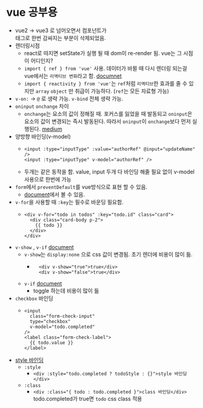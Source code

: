 # vue 공부용

- vue2 -> vue3 로 넘어오면서 컴포넌트가 <div> 태그로 한번 감싸지는 부분이 삭제되었음.
- 렌더링시점
  - react로 따지면 setState가 실행 될 때 dom이 re-render 됨. vue는 그 시점이 어디인지?
  - `import { ref } from 'vue'` 사용. 데이터가 바뀔 때 다시 렌더링 되는걸 vue에서는 `리액티브 변화`라고 함. [documnet](https://kr.vuejs.org/v2/guide/reactivity.html)
  - `import { reactivity } from 'vue'`는 `ref`처럼 `리액티브`한 효과를 줄 수 있지만 `array` `object` 만 취급이 가능하다. (`ref`는 모든 자료형 가능)
- `v-on:` -> `@` 로 생략 가능. `v-bind` 전체 생략 가능.
- `oninput` `onchange` 차이
  - `onchange`는 요소의 값이 정해질 때. 포커스를 잃었을 때 발동되고 `oninput`은 요소의 값이 변경되는 즉시 발동된다. 따라서 `oninput`이 `onchange`보다 먼저 실행된다. [medium](https://medium.com/@madgb00/input-type-range-1-onchange-oninput-%EB%B9%84%EA%B5%90-664b58b3f6c)
- 양방향 바인딩(v-model)
  - ```
    <input :type="inputType" :value="authorRef" @input="updateName" />
    <input :type="inputType" v-model="authorRef" />
    ```
  - 두개는 같은 동작을 함. value, input 두개 다 바인딩 해줄 필요 없이 v-model 사용으로 한번에 가능
- `form`에서 `preventDefault`를 vue방식으로 표현 할 수 있음.
  - [document](https://kr.vuejs.org/v2/guide/syntax.html#%EC%88%98%EC%8B%9D%EC%96%B4)에서 볼 수 있음.
- `v-for`을 사용할 때 `:key`는 필수로 바운딩 필요함.
  - ```
    <div v-for="todo in todos" :key="todo.id" class="card">
      <div class="card-body p-2">
        {{ todo }}
      </div>
    </div>
    ```
- `v-show` , `v-if` [document](https://vuejs.org/guide/essentials/conditional.html#v-show)
  - `v-show`는 `display:none` 으로 css 값이 변경됨. 초기 렌더에 비용이 많이 듦.
    - ```
        <div v-show="true">true</div>
        <div v-show="false">true</div>
      ```
  - `v-if` [document](https://vuejs.org/api/built-in-directives.html#v-if)
    - toggle 하는데 비용이 많이 듦
- `checkbox` 바인딩
  - ```
    <input
      class="form-check-input"
      type="checkbox"
      v-model="todo.completed"
    />
    <label class="form-check-label">
      {{ todo.value }}
    </label>
    ```
- [style 바인딩](https://kr.vuejs.org/v2/guide/class-and-style.html#%EA%B0%9D%EC%B2%B4-%EA%B5%AC%EB%AC%B8-1)
  - `:style`
    - `<div :style="todo.completed ? todoStyle : {}">style 바인딩</div>`
  - `:class`
    - `<div :class="{ todo : todo.completed }">class 바인딩</div>` todo.completed가 true면 `todo` css class 적용
